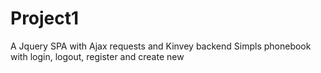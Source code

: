 # Project1
A Jquery SPA with Ajax requests and Kinvey backend
Simpls phonebook
with login, logout, register and create new
